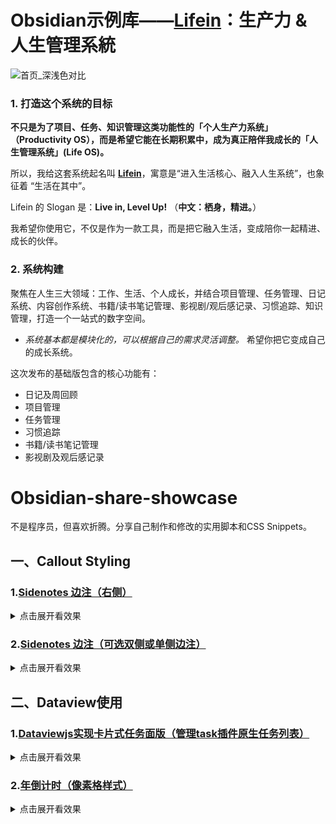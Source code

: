 # Obsidian示例库——[Lifein](https://github.com/ichris007/Obsidian_Lifein)：生产力 & 人生管理系統

![首页_深浅色对比](https://github.com/user-attachments/assets/db70a208-1e20-4dea-8cca-99d7b2cc1f69)

### 1. 打造这个系统的目标  

**不只是为了项目、任务、知识管理这类功能性的「个人生产力系统」（Productivity OS），而是希望它能在长期积累中，成为真正陪伴我成长的「人生管理系统」(Life OS)。**

所以，我给这套系统起名叫 **[Lifein](https://github.com/ichris007/Obsidian_Lifein)**，寓意是“进入生活核心、融入人生系统”，也象征着 “生活在其中”。

Lifein 的 Slogan 是：**Live in, Level Up!**  （**中文：栖身，精进。**）

我希望你使用它，不仅是作为一款工具，而是把它融入生活，变成陪你一起精进、成长的伙伴。

### 2. 系统构建
聚焦在人生三大领域：工作、生活、个人成长，并结合项目管理、任务管理、日记系统、内容创作系统、书籍/读书笔记管理、影视剧/观后感记录、习惯追踪、知识管理，打造一个一站式的数字空间。
- *系统基本都是模块化的，可以根据自己的需求灵活调整。* 希望你把它变成自己的成长系统。

这次发布的基础版包含的核心功能有：
- 日记及周回顾
- 项目管理
- 任务管理
- 习惯追踪
- 书籍/读书笔记管理
- 影视剧及观后感记录

# Obsidian-share-showcase
不是程序员，但喜欢折腾。分享自己制作和修改的实用脚本和CSS Snippets。


## 一、Callout Styling
### 1.[Sidenotes 边注（右侧）](https://github.com/ichris007/obsidian-share-showcase/blob/main/CSS-snippets/Callout%20styling%20-%20Sidenotes_%E5%8F%B3%E8%BE%B9%E6%B3%A8.md)
<details>
  <summary>点击展开看效果</summary>
  
![Callout_Sidenote](https://github.com/user-attachments/assets/0efb1853-2f04-49d5-a665-574d14ed1a51)
</details>

### 2.[Sidenotes 边注（可选双侧或单侧边注）](https://github.com/ichris007/obsidian-share-showcase/blob/main/CSS-snippets/Callout%20styling%20-%20Sidenote_%E5%8F%AF%E9%80%89%E5%8F%8C%E4%BE%A7%E6%88%96%E5%8D%95%E4%BE%A7%E8%BE%B9%E6%B3%A8.md)
<details>
  <summary>点击展开看效果</summary>
  
![双边注](https://github.com/user-attachments/assets/2983cf7b-33d0-4956-8522-128278241bcc)
</details>

## 二、Dataview使用
### 1.[Dataviewjs实现卡片式任务面版（管理task插件原生任务列表）](https://github.com/ichris007/obsidian-share-showcase/blob/main/dataview/Dataviewjs%E5%AE%9E%E7%8E%B0%E5%8D%A1%E7%89%87%E5%BC%8F%E4%BB%BB%E5%8A%A1%E9%9D%A2%E7%89%88%EF%BC%88%E7%AE%A1%E7%90%86task%E6%8F%92%E4%BB%B6%E5%8E%9F%E7%94%9F%E4%BB%BB%E5%8A%A1%E5%88%97%E8%A1%A8%EF%BC%89.md)

<details>
  <summary>点击展开看效果</summary>
  
![卡片式任务面版](https://github.com/user-attachments/assets/023df5f9-b671-426b-b1e1-90a589679dfc)
</details>

### 2.[年倒计时（像素格样式）](https://github.com/ichris007/obsidian-share-showcase/blob/main/dataview/%E5%B9%B4%E5%80%92%E8%AE%A1%E6%97%B6_%E5%83%8F%E7%B4%A0%E6%A0%BC%E6%A0%B7%E5%BC%8F.md)
<details>
  <summary>点击展开看效果</summary>
  
![1747276472135](https://github.com/user-attachments/assets/47ad72b9-7b5f-47a9-a5d9-4a20e469362e)
</details>
